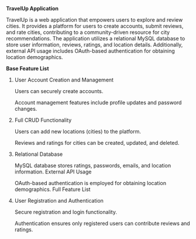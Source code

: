 **TravelUp Application**


TravelUp is a web application that empowers users to explore and review cities. It provides a platform for users to create accounts, submit reviews, and rate cities, contributing to a community-driven resource for city recommendations. The application utilizes a relational MySQL database to store user information, reviews, ratings, and location details. Additionally, external API usage includes OAuth-based authentication for obtaining location demographics.

**Base Feature List**

1. User Account Creation and Management

      Users can securely create accounts.
   
      Account management features include profile updates and password changes.

3. Full CRUD Functionality

      Users can add new locations (cities) to the platform.

      Reviews and ratings for cities can be created, updated, and deleted.

4. Relational Database

      MySQL database stores ratings, passwords, emails, and location information.
      External API Usage
      
      OAuth-based authentication is employed for obtaining location demographics.
      Full Feature List

5. User Registration and Authentication

      Secure registration and login functionality.

      Authentication ensures only registered users can contribute reviews and ratings.
